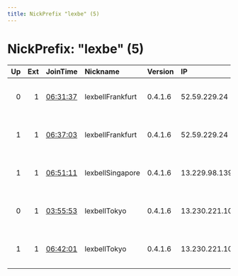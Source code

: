 ```yaml
---
title: NickPrefix "lexbe" (5)
---
```


# NickPrefix: "lexbe" (5)

|   Up |   Ext | JoinTime                                                                                            | Nickname         | Version   | IP             | AS               | CC   |   ORp |   Dirp | OS    | Contact                            |   eFamMembers |
|-----:|------:|:----------------------------------------------------------------------------------------------------|:-----------------|:----------|:---------------|:-----------------|:-----|------:|-------:|:------|:-----------------------------------|--------------:|
|    0 |     1 | [06:31:37](https://metrics.torproject.org/rs.html#details/E518B823E33CE3949E328B4492E17AB95C30AD33) | lexbellFrankfurt | 0.4.1.6   | 52.59.229.24   | Amazon.com, Inc. | de   |  9011 |     80 | Linux | 2322304615 at qq dot com tor-relay |             1 |
|    1 |     1 | [06:37:03](https://metrics.torproject.org/rs.html#details/B8FEF8A50A221CFBF312FA6F5135BB4D3E746CDA) | lexbellFrankfurt | 0.4.1.6   | 52.59.229.24   | Amazon.com, Inc. | de   |  9011 |     80 | Linux | 2322304615 at qq dot com tor-relay |             1 |
|    1 |     1 | [06:51:11](https://metrics.torproject.org/rs.html#details/F95E3AEBCBB2145CFA1C5C194C99514272195628) | lexbellSingapore | 0.4.1.6   | 13.229.98.139  | Amazon.com, Inc. | sg   |  9011 |     80 | Linux | 2322304615 at qq dot com tor-relay |             1 |
|    0 |     1 | [03:55:53](https://metrics.torproject.org/rs.html#details/FD3AA076C33045C59BB58716CBB7313808FD3E8E) | lexbellTokyo     | 0.4.1.6   | 13.230.221.100 | Amazon.com, Inc. | jp   |  9011 |     80 | Linux | 2322304615 at qq dot com tor-relay |             1 |
|    1 |     1 | [06:42:01](https://metrics.torproject.org/rs.html#details/4DB6CBD753FB72A80D0E1323D77A0445E05C8345) | lexbellTokyo     | 0.4.1.6   | 13.230.221.100 | Amazon.com, Inc. | jp   |  9011 |     80 | Linux | 2322304615 at qq dot com tor-relay |             1 |
